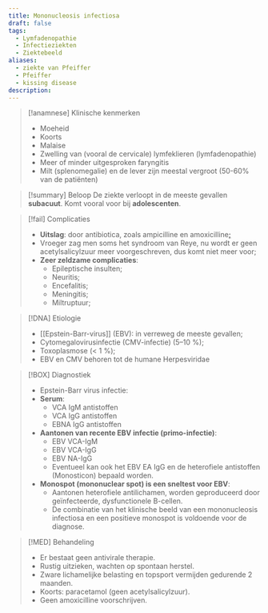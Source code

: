 ```yaml
---
title: Mononucleosis infectiosa
draft: false
tags:
  - Lymfadenopathie
  - Infectieziekten
  - Ziektebeeld
aliases:
  - ziekte van Pfeiffer
  - Pfeiffer
  - kissing disease
description: 
---
```


> [!anamnese] Klinische kenmerken
> - Moeheid
> - Koorts
> - Malaise
> - Zwelling van (vooral de cervicale) lymfeklieren (lymfadenopathie)
> - Meer of minder uitgesproken faryngitis
> - Milt (splenomegalie) en de lever zijn meestal vergroot (50-60% van de patiënten)

> [!summary] Beloop
> De ziekte verloopt in de meeste gevallen **subacuut**.
> Komt vooral voor bij **adolescenten**.

> [!fail] Complicaties
> - **Uitslag**: door antibiotica, zoals ampicilline en amoxicilline[;](https://www.huidziekten.nl/zakboek/dermatosen/dtxt/DermatitisMedicamentosa.htm)
> - Vroeger zag men soms het syndroom van Reye, nu wordt er geen acetylsalicylzuur meer voorgeschreven, dus komt niet meer voor;
> - **Zeer zeldzame complicaties**:
> 	- Epileptische insulten;
> 	- Neuritis;
> 	- Encefalitis;
> 	- Meningitis;
> 	- Miltruptuur;


> [!DNA] Etiologie
> - [[Epstein-Barr-virus]] (EBV): in verreweg de meeste gevallen;
> - Cytomegalovirusinfectie (CMV-infectie) (5–10 %);
> - Toxoplasmose (< 1 %);
> - EBV en CMV behoren tot de humane Herpesviridae

> [!BOX] Diagnostiek
> - Epstein-Barr virus infectie:
> - **Serum**: 
> 	- VCA IgM antistoffen
> 	- VCA IgG antistoffen
> 	- EBNA IgG antistoffen
> - **Aantonen van recente EBV infectie (primo-infectie)**: 
> 	- EBV VCA-IgM
> 	- EBV VCA-IgG
> 	- EBV NA-IgG
> 	- Eventueel kan ook het EBV EA IgG en de heterofiele antistoffen (Monosticon) bepaald worden. 
> - **Monospot (mononuclear spot) is een sneltest voor EBV**:
> 	- Aantonen heterofiele antilichamen, worden geproduceerd door geïnfecteerde, dysfunctionele B-cellen. 
> 	- De combinatie van het klinische beeld van een mononucleosis infectiosa en een positieve monospot is voldoende voor de diagnose.


> [!MED] Behandeling
> - Er bestaat geen antivirale therapie. 
> - Rustig uitzieken, wachten op spontaan herstel.
> - Zware lichamelijke belasting en topsport vermijden gedurende 2 maanden.
> - Koorts: paracetamol (geen acetylsalicylzuur).
> - Geen amoxicilline voorschrijven. 


